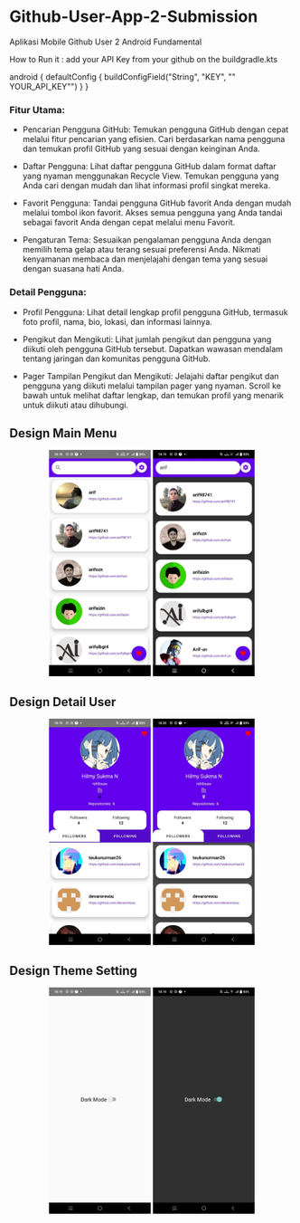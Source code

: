 # Github-User-App-2-Submission
Aplikasi Mobile Github User 2 Android Fundamental

How to Run it : add your API Key from your github on the buildgradle.kts 

android {
  defaultConfig {
    buildConfigField("String", "KEY", "\" YOUR_API_KEY\"")
                }
        }
### Fitur Utama:

- Pencarian Pengguna GitHub: Temukan pengguna GitHub dengan cepat melalui fitur pencarian yang efisien. Cari berdasarkan nama pengguna dan temukan profil GitHub yang sesuai dengan keinginan Anda.

- Daftar Pengguna: Lihat daftar pengguna GitHub dalam format daftar yang nyaman menggunakan Recycle View. Temukan pengguna yang Anda cari dengan mudah dan lihat informasi profil singkat mereka.

- Favorit Pengguna: Tandai pengguna GitHub favorit Anda dengan mudah melalui tombol ikon favorit. Akses semua pengguna yang Anda tandai sebagai favorit Anda dengan cepat melalui menu Favorit.

- Pengaturan Tema: Sesuaikan pengalaman pengguna Anda dengan memilih tema gelap atau terang sesuai preferensi Anda. Nikmati kenyamanan membaca dan menjelajahi dengan tema yang sesuai dengan suasana hati Anda.

### Detail Pengguna:

- Profil Pengguna: Lihat detail lengkap profil pengguna GitHub, termasuk foto profil, nama, bio, lokasi, dan informasi lainnya.

- Pengikut dan Mengikuti: Lihat jumlah pengikut dan pengguna yang diikuti oleh pengguna GitHub tersebut. Dapatkan wawasan mendalam tentang jaringan dan komunitas pengguna GitHub.

- Pager Tampilan Pengikut dan Mengikuti: Jelajahi daftar pengikut dan pengguna yang diikuti melalui tampilan pager yang nyaman. Scroll ke bawah untuk melihat daftar lengkap, dan temukan profil yang menarik untuk diikuti atau dihubungi.

## Design Main Menu

<p align="center">
  <img width="180" height="400" src="githubapp2.3.jpg">
  <img width="180" height="400" src="githubapp2.4.jpg">
</p>

## Design Detail User
<p align="center">
  <img width="180" height="400" src="githubapp2.1.jpg">
  <img width="180" height="400" src="githubapp2.2.jpg">
</p>

## Design Theme Setting
<p align="center">
  <img width="180" height="400" src="githubapp2.5.jpg">
  <img width="180" height="400" src="githubapp2.6.jpg">
</p>


